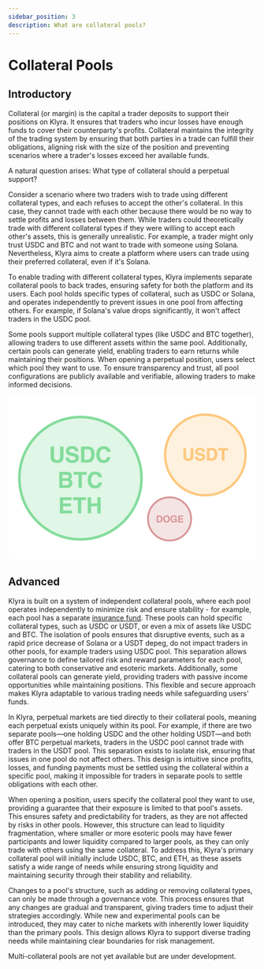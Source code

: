 ```yaml
---
sidebar_position: 3
description: What are collateral pools?
---
```


# Collateral Pools

## Introductory
Collateral (or margin) is the capital a trader deposits to support their positions on Klyra. It ensures that traders who incur losses have enough funds to cover their counterparty's profits. Collateral maintains the integrity of the trading system by ensuring that both parties in a trade can fulfill their obligations, aligning risk with the size of the position and preventing scenarios where a trader's losses exceed her available funds.

A natural question arises: What type of collateral should a perpetual support? 

Consider a scenario where two traders wish to trade using different collateral types, and each refuses to accept the other's collateral. In this case, they cannot trade with each other because there would be no way to settle profits and losses between them. While traders could theoretically trade with different collateral types if they were willing to accept each other's assets, this is generally unrealistic. For example, a trader might only trust USDC and BTC and not want to trade with someone using Solana. Nevertheless, Klyra aims to create a platform where users can trade using their preferred collateral, even if it's Solana.

To enable trading with different collateral types, Klyra implements separate collateral pools to back trades, ensuring safety for both the platform and its users. Each pool holds specific types of collateral, such as USDC or Solana, and operates independently to prevent issues in one pool from affecting others. For example, if Solana's value drops significantly, it won't affect traders in the USDC pool.

Some pools support multiple collateral types (like USDC and BTC together), allowing traders to use different assets within the same pool. Additionally, certain pools can generate yield, enabling traders to earn returns while maintaining their positions. When opening a perpetual position, users select which pool they want to use. To ensure transparency and trust, all pool configurations are publicly available and verifiable, allowing traders to make informed decisions.

<div style={{ display: 'flex', justifyContent: 'center' }}>

![Collateral pools img](../../static/img/collateral.png)

</div>

## Advanced
Klyra is built on a system of independent collateral pools, where each pool operates independently to minimize risk and ensure stability - for example, each pool has a separate [insurance fund](./liquidations.md#advanced). These pools can hold specific collateral types, such as USDC or USDT, or even a mix of assets like USDC and BTC. The isolation of pools ensures that disruptive events, such as a rapid price decrease of Solana or a USDT depeg, do not impact traders in other pools, for example traders using USDC pool. This separation allows governance to define tailored risk and reward parameters for each pool, catering to both conservative and esoteric markets. Additionally, some collateral pools can generate yield, providing traders with passive income opportunities while maintaining positions. This flexible and secure approach makes Klyra adaptable to various trading needs while safeguarding users' funds.

In Klyra, perpetual markets are tied directly to their collateral pools, meaning each perpetual exists uniquely within its pool. For example, if there are two separate pools—one holding USDC and the other holding USDT—and both offer BTC perpetual markets, traders in the USDC pool cannot trade with traders in the USDT pool. This separation exists to isolate risk, ensuring that issues in one pool do not affect others. This design is intuitive since profits, losses, and funding payments must be settled using the collateral within a specific pool, making it impossible for traders in separate pools to settle obligations with each other.

When opening a position, users specify the collateral pool they want to use, providing a guarantee that their exposure is limited to that pool's assets. This ensures safety and predictability for traders, as they are not affected by risks in other pools. However, this structure can lead to liquidity fragmentation, where smaller or more esoteric pools may have fewer participants and lower liquidity compared to larger pools, as they can only trade with others using the same collateral. To address this, Klyra's primary collateral pool will initially include USDC, BTC, and ETH, as these assets satisfy a wide range of needs while ensuring strong liquidity and maintaining security through their stability and reliability.

Changes to a pool's structure, such as adding or removing collateral types, can only be made through a governance vote. This process ensures that any changes are gradual and transparent, giving traders time to adjust their strategies accordingly. While new and experimental pools can be introduced, they may cater to niche markets with inherently lower liquidity than the primary pools. This design allows Klyra to support diverse trading needs while maintaining clear boundaries for risk management.

Multi-collateral pools are not yet available but are under development. 
